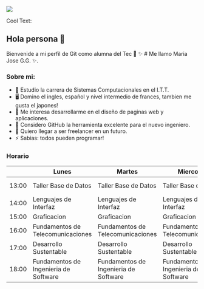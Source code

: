 ![](https://images.cooltext.com/5548663.png)

<a href="http://cooltext.com" target="_top"><img src="https://cooltext.com/images/ct_pixel.gif" width="80" height="15" alt="Cool Text: Logo and Graphics Generator" border="0" /></a>

## Hola persona 👋


Bienvenide a mi perfil de Git como alumna del Tec 👨 ✨ # Me llamo Maria Jose G.G. ✨.


### Sobre mi:

- 🔭 Estudio la carrera de Sistemas Computacionales en el I.T.T.
- 🖥 Domino el ingles, español y nivel intermedio de frances, tambien me gusta el japones!
- 📲 Me interesa desarrollarme en el diseño de paginas web y aplicaciones.
- 🤔 Considero GitHub la herramienta excelente para el nuevo ingeniero.
- 💬 Quiero llegar a ser freelancer en un futuro.
- ⚡ Sabias: todos pueden programar!


### Horario

|       | Lunes                                 | Martes                                | Miercoles                             | Jueves                                | Viernes                |
|-------|---------------------------------------|---------------------------------------|---------------------------------------|---------------------------------------|------------------------|
| 13:00 | Taller Base de Datos                  | Taller Base de Datos                  | Taller Base de Datos                  | Taller Base de Datos                  |                        |
| 14:00 | Lenguajes de Interfaz                 | Lenguajes de Interfaz                 | Lenguajes de Interfaz                 | Lenguajes de Interfaz                 |                        |
| 15:00 | Graficacion                           | Graficacion                           | Graficacion                           | Graficacion                           |                        |
| 16:00 | Fundamentos de Telecomunicaciones     | Fundamentos de Telecomunicaciones     | Fundamentos de Telecomunicaciones     | Fundamentos de telecomunicaciones     |                        |
| 17:00 | Desarrollo Sustentable                | Desarrollo Sustentable                | Desarrollo Sustentable                | Desarrollo Sustentable                | Desarrollo Sustentable |
| 18:00 | Fundamentos de Ingenieria de Software | Fundamentos de Ingenieria de Software | Fundamentos de Ingenieria de Software | Fundamentos de Ingenieria de Software |                        |

